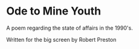 # Ode to Mine Youth
A poem regarding the state of affairs in the 1990's.

Written for the big screen by Robert Preston
